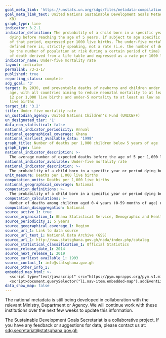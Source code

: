 ```yaml
---
goal_meta_link: 'https://unstats.un.org/sdgs/files/metadata-compilation/Metadata-Goal-3.pdf '
goal_meta_link_text: United Nations Sustainable Development Goals Metadata (PDF 225
  KB)
graph_type: line
indicator: 3.2.1
indicator_definition: The probability of a child born in a specific year or period
  dying before reaching the age of 5 years, if subject to age specific mortality rates
  of that period, expressed per 1000 live births. The under-five mortality rate as
  defined here is, strictly speaking, not a rate (i.e. the number of deaths divided
  by the number of population at risk during a certain period of time) but a probability
  of death derived from a life table and expressed as a rate per 1000 live births.
indicator_name: Under-five mortality rate
layout: indicator
permalink: /3-2-1/
published: true
reporting_status: complete
sdg_goal: '3'
target: By 2030, end preventable deaths of newborns and children under 5 years of
  age, with all countries aiming to reduce neonatal mortality to at least as low as
  12 per 1,000 live births and under-5 mortality to at least as low as 25 per 1,000
  live births
target_id: '3.2'
title: Under-five mortality rate
un_custodian_agency: United Nations Children's Fund (UNICEFF)
un_designated_tier: '1'
data_non_statistical: false
national_indicator_periodicity: Annual
national_geographical_coverage: Ghana
national_earliest_available_data: '1998'
graph_title: Number of deaths per 1,000 children below 5 years of age
graph_type: line
national_indicator_description: >-
  The average number of expected deaths before the age of 5 per 1,000 live births for a specific year.
national_indicator_available: Under-five mortality rate
national_indicator_description: >-
  The probability of a child born in a specific year or period dying before reaching age 5, if subject to age specific mortality rates of that period.
unit_measure: Deaths per 1,000 live births
computation_units: Deaths per 1,000 live births
national_geographical_coverage: National
computation_definitions: >-
  The probability of a child born in a specific year or period dying before reaching age 5, if subject to age specific mortality rates of that period.
computation_calculations: >-
  Number of deaths among children aged 0-4 years (0-59 months of age) divided by number of live births (person - years of exposure) and multiplied by 1,000
computation_disaggregation: National
source_active_1: true
source_organisation_1: Ghana Statistical Service, Demographic and Health Survey, 2014
source_periodicity_1: 5 years 
source_geographical_coverage_1: Region
source_url_1: Link to data source
source_url_text_1: National Data Archive (GSS)
source_url_1: http://www.statsghana.gov.gh/nada/index.php/catalog
source_statistical_classification_1: Official Statistics
source_release_date_1: 2014
source_next_release_1: 2019
source_earliest_available_1: 1993
source_contact_1: info@statsghana.gov.gh
source_other_info_1:  
embedded_map_html: >-
  <script type="text/javascript" src="https://pym.nprapps.org/pym.v1.min.js"></script>
  <script>document.querySelector("li.nav-item.embedded-map").addEventListener("click",function(){ var pymParent = new pym.Parent('embeddedmapview', 'https://norric1admin.github.io/maptemplates/indicators/Ghana-Region/map.html', {});})</script>
data_show_map: false
---
```

The national metadata is still being developed in collaboration with the relevant Ministry, Department or Agency.  We will continue work with these institutions over the next few weeks to update this information.

The Sustainable Development Goals Secretariat is a collaborative project. If you have any feedback or suggestions for data, please contact us at: sdg.secretariat@statsghana.gov.gh
